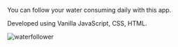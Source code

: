You can follow your water consuming daily with this app.

Developed using Vanilla JavaScript, CSS, HTML.


![waterfollower](https://github.com/DolunayP/50Projects-25Days/assets/121766587/b1b0d175-8e53-4d6a-9dc7-416e565c2b56)
